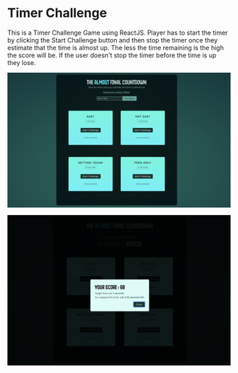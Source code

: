 # Timer Challenge

This is a Timer Challenge Game using ReactJS. Player has to start the timer by clicking the Start Challenge button and then stop the timer once they estimate that the time is almost up. The less the time remaining is the high the score will be. If the user doesn't stop the timer before the time is up they lose.

![InvestmentCalculator!](public/TimerChallenge.png)


![InvestmentCalculator!](public/TimerChallenge2.png)



